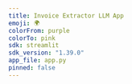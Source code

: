 ```yaml
---
title: Invoice Extractor LLM App
emoji: 🌍
colorFrom: purple
colorTo: pink
sdk: streamlit
sdk_version: "1.39.0"
app_file: app.py
pinned: false
---
```

